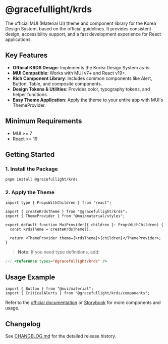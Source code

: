 # @gracefullight/krds

The official MUI (Material UI) theme and component library for the Korea Design System, based on the official guidelines. It provides consistent design, accessibility support, and a fast development experience for React applications.

## Key Features

- **Official KRDS Design**: Implements the Korea Design System as-is.
- **MUI Compatible**: Works with MUI v7+ and React v19+.
- **Rich Component Library**: Includes common components like Alert, Button, Table, and composite components.
- **Design Tokens & Utilities**: Provides color, typography tokens, and helper functions.
- **Easy Theme Application**: Apply the theme to your entire app with MUI's ThemeProvider.

## Minimum Requirements

- MUI >= 7
- React >= 19

## Getting Started

### 1. Install the Package

```bash
pnpm install @gracefullight/krds
```

### 2. Apply the Theme

```tsx
import type { PropsWithChildren } from "react";

import { createKrdsTheme } from "@gracefullight/krds";
import { ThemeProvider } from "@mui/material/styles";

export default function MuiProvider({ children }: PropsWithChildren) {
  const krdsTheme = createKrdsTheme();

  return <ThemeProvider theme={krdsTheme}>{children}</ThemeProvider>;
}
```

> **Note:** If you need type definitions, add:

```ts
/// <reference types="@gracefullight/krds" />
```

## Usage Example

```tsx
import { Button } from "@mui/material";
import { CriticalAlerts } from "@gracefullight/krds/components";
```

Refer to the [official documentation](https://www.krds.go.kr/) or [Storybook](https://krds.gracefullight.dev) for more components and usage.

## Changelog

See [CHANGELOG.md](./CHANGELOG.md) for the detailed release history.

